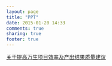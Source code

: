 ```yaml
---
layout: page
title: "PPT"
date: 2015-01-20 14:33
comments: true
sharing: true
footer: true
---
```


[关于提高万生项目效率及产出结果质量建议](/ppts/wansheng/)